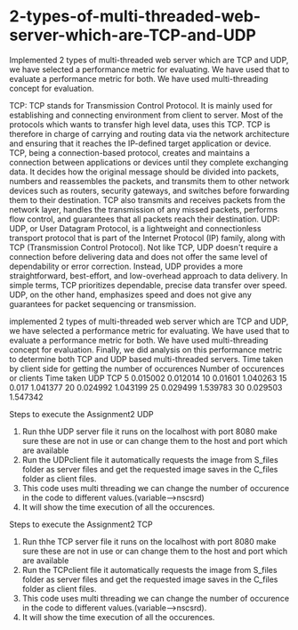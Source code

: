 # 2-types-of-multi-threaded-web-server-which-are-TCP-and-UDP
Implemented 2 types of multi-threaded web server which are TCP and UDP, we have selected a performance metric for evaluating. We have used that to evaluate a performance metric for both. We have used multi-threading concept for evaluation.

TCP:
TCP stands for Transmission Control Protocol. It is mainly used for establishing and connecting environment from client to server. Most of the protocols which wants to transfer high level data, uses this TCP. TCP is therefore in charge of carrying and routing data via the network architecture and ensuring that it reaches the IP-defined target application or device.
TCP, being a connection-based protocol, creates and maintains a connection between applications or devices until they complete exchanging data. It decides how the original message should be divided into packets, numbers and reassembles the packets, and transmits them to other network devices such as routers, security gateways, and switches before forwarding them to their destination. TCP also transmits and receives packets from the network layer, handles the transmission of any missed packets, performs flow control, and guarantees that all packets reach their destination.
UDP:
UDP, or User Datagram Protocol, is a lightweight and connectionless transport protocol that is part of the Internet Protocol (IP) family, along with TCP (Transmission Control Protocol). Not like TCP, UDP doesn't require a connection before delivering data and does not offer the same level of dependability or error correction. Instead, UDP provides a more straightforward, best-effort, and low-overhead approach to data delivery.
In simple terms, TCP prioritizes dependable, precise data transfer over speed. UDP, on the other hand, emphasizes speed and does not give any guarantees for packet sequencing or transmission.

implemented 2 types of multi-threaded web server which are TCP and UDP, we have selected a performance metric for evaluating. We have used that to evaluate a performance metric for both. We have used multi-threading concept for evaluation. Finally, we did analysis on this performance metric to determine both TCP and UDP based multi-threaded servers. Time taken by client side for getting the number of occurences
Number of occurences or clients
Time taken      UDP              TCP
5               0.015002         0.012014
10              0.01601          1.040263
15              0.017            1.041377
20              0.024992         1.043199
25              0.029499         1.539783
30              0.029503         1.547342



Steps to execute the Assignment2 UDP
1. Run thhe UDP server file it runs on the localhost with port 8080 make sure these are not in use or can change them to the host and port which are available
2. Run the UDPclient file it automatically requests the image from S_files folder as server files and get the requested image saves in the C_files folder as client files.
3. This code uses multi threading we can change the number of occurence in the code to different values.(variable-->nscsrd)
4. It will show the time execution of all the occurences.

Steps to execute the Assignment2 TCP
1. Run thhe TCP server file it runs on the localhost with port 8080 make sure these are not in use or can change them to the host and port which are available
2. Run the TCPclient file it automatically requests the image from S_files folder as server files and get the requested image saves in the C_files folder as client files.
3. This code uses multi threading we can change the number of occurence in the code to different values.(variable-->nscsrd).
4. It will show the time execution of all the occurences.

